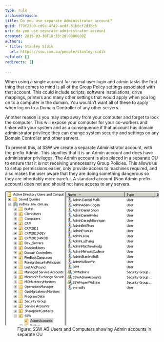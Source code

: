 ```yaml
---
type: rule
archivedreason: 
title: Do you use separate Administrator account?
guid: f79f23b0-cd9a-4f49-acdf-51b0cf2d3bc5
uri: do-you-use-separate-administrator-account
created: 2015-03-30T18:33:20.0000000Z
authors:
- title: Stanley Sidik
  url: https://ssw.com.au/people/stanley-sidik
related: []
redirects: []

---
```


When using a single account for normal user login and admin tasks the first thing that comes to mind is all of the Group Policy settings associated with that account. This could include scripts, software installations, drive mappings, printers and many other settings that would apply when you log on to a computer in the domain. You wouldn’t want all of these to apply when log on to a Domain Controller of any other servers.

<!--endintro-->
 Another reason is you may step away from your computer and forget to lock the computer. This will expose your computer for your co-workers and tinker with your system and as a consequence if that account has domain administrator privilege they can change system security and settings on any Domain Controller and other servers. 

To prevent this, at SSW we create a separate Administrator account, with the prefix Admin. This signifies that it is an Admin account and does have administrator privileges. The Admin account is also placed in a separate OU to ensure that it is not receiving unnecessary Group Policies. This allows us to setup permissions easier, only provide access to machines required, and also makes the user aware that they are doing something dangerous so they are inheritably more careful. A standard account (Non Admin prefix account) does not and should not have access to any servers.
<dl class="image"><dt><img src="image001.png" alt="image001.png"></dt><dd>Figure: SSW AD Users and Computers showing Admin accounts in separate OU</dd></dl>

